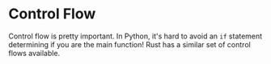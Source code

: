 # Control Flow

Control flow is pretty important. In Python, it's hard to avoid an `if` statement determining if you are the main function! Rust has a similar set of control flows available.